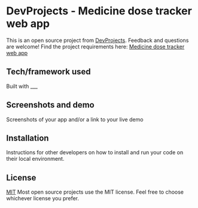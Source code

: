 # DevProjects - Medicine dose tracker web app 

This is an open source project from [DevProjects](http://www.codementor.io/projects). Feedback and questions are welcome!
Find the project requirements here: [Medicine dose tracker web app ](https://www.codementor.io/projects/web/medicine-dose-tracker-b6evlas194)

## Tech/framework used
Built with ___

## Screenshots and demo
Screenshots of your app and/or a link to your live demo

## Installation
Instructions for other developers on how to install and run your code on their local environment.

## License
[MIT](https://choosealicense.com/licenses/mit/)
Most open source projects use the MIT license. Feel free to choose whichever license you prefer.

